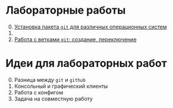 # Лабораторные работы
0. [Установка пакета `git` для различных операционных систем](01-git-installation.md)
1. []()
2. [Работа с ветками `git`: создание, переключение]()
# Идеи для лабораторных работ
0. Разница между `git` и `github`
1. Консольный и графический клиенты
2. Работа с конфигом
3. Задача на совместную работу

